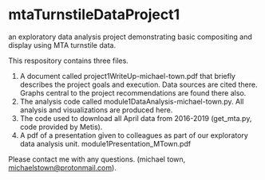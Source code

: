# mtaTurnstileDataProject1
an exploratory data analysis project demonstrating basic compositing and display using MTA turnstile data.


This respository contains three files. 

1. A document called project1WriteUp-michael-town.pdf that briefly describes the project goals and execution. Data sources are cited there. Graphs central to the project recommendations are found there also.
2. The analysis code called module1DataAnalysis-michael-town.py. All analysis and visualizations are produced here. 
3. The code used to download all April data from 2016-2019 (get_mta.py, code provided by Metis).
4. A pdf of a presentation given to colleagues as part of our exploratory data analysis unit. module1Presentation_MTown.pdf

Please contact me with any questions. (michael town, michaelstown@protonmail.com).
